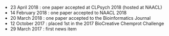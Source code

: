 * 23 April 2018 : one paper accepted at CLPsych 2018 (hosted at NAACL)
* 14 February 2018 : one paper accepted to NAACL 2018
* 20 March 2018 : one paper accepted to the Bioinformatics Journal
* 12 October 2017 : placed 1st in the 2017 BioCreative Chemprot Challenge
* 29 March 2017 : first news item
